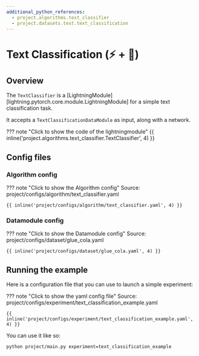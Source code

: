 ```yaml
---
additional_python_references:
  - project.algorithms.text_classifier
  - project.datasets.text.text_classification
---
```


# Text Classification (⚡ + 🤗)

## Overview

The `TextClassifier` is a [LightningModule][lightning.pytorch.core.module.LightningModule] for a simple text classification task.

It accepts a `TextClassificationDataModule` as input, along with a network.

??? note "Click to show the code of the lightningmodule"
    {{ inline('project.algorithms.text_classifier.TextClassifier', 4) }}

## Config files

### Algorithm config

??? note "Click to show the Algorithm config"
    Source: project/configs/algorithm/text_classifier.yaml

    {{ inline('project/configs/algorithm/text_classifier.yaml', 4) }}

### Datamodule config

??? note "Click to show the Datamodule config"
    Source: project/configs/dataset/glue_cola.yaml

    {{ inline('project/configs/dataset/glue_cola.yaml', 4) }}

## Running the example

Here is a configuration file that you can use to launch a simple experiment:

??? note "Click to show the yaml config file"
    Source: project/configs/experiment/text_classification_example.yaml

    {{ inline('project/configs/experiment/text_classification_example.yaml', 4) }}

You can use it like so:

```console
python project/main.py experiment=text_classification_example
```
